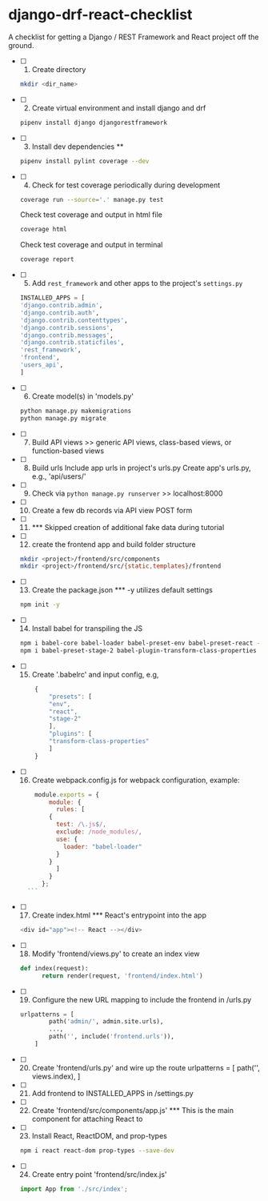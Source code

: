 # django-drf-react-checklist
A checklist for getting a Django / REST Framework and React project off the ground.

- [ ] 1. Create directory 
    ```bash
    mkdir <dir_name>
    ```

- [ ] 2. Create virtual environment and install django and drf
    ```bash
    pipenv install django djangorestframework
    ```

- [ ] 3. Install dev dependencies **
    ```bash
    pipenv install pylint coverage --dev
    ```

- [ ] 4. Check for test coverage periodically during development
   ```bash
   coverage run --source='.' manage.py test
   ```
   Check test coverage and output in html file
    ```bash
    coverage html
    ```
    Check test coverage and output in terminal
    ```bash
    coverage report
    ```

- [ ] 5. Add `rest_framework` and other apps to the project's `settings.py`
    ```python
    INSTALLED_APPS = [
    'django.contrib.admin',
    'django.contrib.auth',
    'django.contrib.contenttypes',
    'django.contrib.sessions',
    'django.contrib.messages',
    'django.contrib.staticfiles',
    'rest_framework',
    'frontend',
    'users_api',
    ]
    ```

- [ ] 6. Create model(s) in 'models.py'
    ```bash
    python manage.py makemigrations
    python manage.py migrate
    ```

- [ ] 7. Build API views >> generic API views, class-based views, or function-based views

- [ ] 8. Build urls
    Include app urls in project's urls.py
    Create app's urls.py, e.g., 'api/users/'

- [ ] 9. Check via `python manage.py runserver` >> localhost:8000

- [ ] 10. Create a few db records via API view POST form

- [ ] 11. *** Skipped creation of additional fake data during tutorial

- [ ] 12. create the frontend app and build folder structure
    ```bash
    mkdir <project>/frontend/src/components
    mkdir <project>/frontend/src/{static,templates}/frontend
    ```

- [ ] 13. Create the package.json   *** -y  utilizes default settings
    ```bash
    npm init -y
    ```

- [ ] 14. Install babel for transpiling the JS
    ```bash
    npm i babel-core babel-loader babel-preset-env babel-preset-react --save-dev
    npm i babel-preset-stage-2 babel-plugin-transform-class-properties --save-dev
    ```

- [ ] 15. Create '.babelrc' and input config, e.g,
    ```javascript
		{
		    "presets": [
			"env",
			"react",
			"stage-2"
		    ],
		    "plugins": [
			"transform-class-properties"
		    ]
		}
    ```

- [ ] 16. Create webpack.config.js for webpack configuration, example:
    ```javascript
		module.exports = {
		    module: {
		      rules: [
			{
			  test: /\.js$/,
			  exclude: /node_modules/,
			  use: {
			    loader: "babel-loader"
			  }
			}
		      ]
		    }
		  };
      ```

- [ ] 17. Create index.html    *** React's entrypoint into the app
    ```javascript
    <div id="app"><!-- React --></div>
    ```    

- [ ] 18. Modify 'frontend/views.py' to create an index view
    ```python
    def index(request):
		  return render(request, 'frontend/index.html')
    ```

- [ ] 19. Configure the new URL mapping to include the frontend in <project>/urls.py
  
    ```python
    urlpatterns = [
		    path('admin/', admin.site.urls),
		    ...,
		    path('', include('frontend.urls')),
		]
    ```
  
- [ ] 20. Create 'frontend/urls.py' and wire up the route
		urlpatterns = [
		    path('', views.index),
		]

- [ ] 21. Add frontend to INSTALLED_APPS in  <project>/settings.py

- [ ] 22. Create 'frontend/src/components/app.js'  *** This is the main component for attaching React to <div id='app'></div>

- [ ] 23. Install React, ReactDOM, and prop-types
    ```bash
    npm i react react-dom prop-types --save-dev
    ```

- [ ] 24. Create entry point 'frontend/src/index.js'
    ```javascript
    import App from './src/index';
    ```

